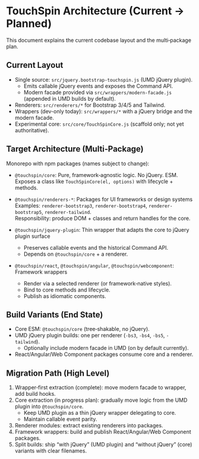 # TouchSpin Architecture (Current → Planned)

This document explains the current codebase layout and the multi‑package plan.

## Current Layout

- Single source: `src/jquery.bootstrap-touchspin.js` (UMD jQuery plugin).  
  - Emits callable jQuery events and exposes the Command API.  
  - Modern facade provided via `src/wrappers/modern-facade.js` (appended in UMD builds by default).
- Renderers: `src/renderers/*` for Bootstrap 3/4/5 and Tailwind.
- Wrappers (dev-only today): `src/wrappers/*` with a jQuery bridge and the modern facade.
- Experimental core: `src/core/TouchSpinCore.js` (scaffold only; not yet authoritative).

## Target Architecture (Multi‑Package)

Monorepo with npm packages (names subject to change):

- `@touchspin/core`: Pure, framework‑agnostic logic. No jQuery. ESM.  
  Exposes a class like `TouchSpinCore(el, options)` with lifecycle + methods.

- `@touchspin/renderers-*`: Packages for UI frameworks or design systems  
  Examples: `renderer-bootstrap3`, `renderer-bootstrap4`, `renderer-bootstrap5`, `renderer-tailwind`.  
  Responsibility: produce DOM + classes and return handles for the core.

- `@touchspin/jquery-plugin`: Thin wrapper that adapts the core to jQuery plugin surface  
  - Preserves callable events and the historical Command API.  
  - Depends on `@touchspin/core` + a renderer.

- `@touchspin/react`, `@touchspin/angular`, `@touchspin/webcomponent`: Framework wrappers  
  - Render via a selected renderer (or framework‑native styles).  
  - Bind to core methods and lifecycle.  
  - Publish as idiomatic components.

## Build Variants (End State)

- Core ESM: `@touchspin/core` (tree‑shakable, no jQuery).  
- UMD jQuery plugin builds: one per renderer (`-bs3`, `-bs4`, `-bs5`, `-tailwind`).  
  - Optionally include modern facade in UMD (on by default currently).  
- React/Angular/Web Component packages consume core and a renderer.

## Migration Path (High Level)

1. Wrapper‑first extraction (complete): move modern facade to wrapper, add build hooks.  
2. Core extraction (in progress plan): gradually move logic from the UMD plugin into `@touchspin/core`.  
   - Keep UMD plugin as a thin jQuery wrapper delegating to core.  
   - Maintain callable event parity.  
3. Renderer modules: extract existing renderers into packages.  
4. Framework wrappers: build and publish React/Angular/Web Component packages.  
5. Split builds: ship “with jQuery” (UMD plugin) and “without jQuery” (core) variants with clear filenames.

